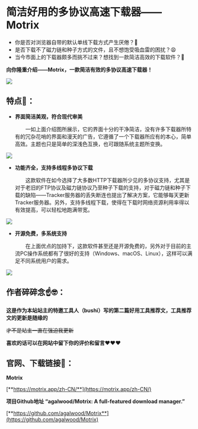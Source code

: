# 简洁好用的多协议高速下载器——Motrix
 - 你是否对浏览器自带的默认单线下载方式产生厌倦？🤨
 - 是否下载不了磁力链和种子方式的文件，且不想饱受吸血雷的困扰？😩
 - 当今市面上的下载器颇多而挑不过来？想找到一款简洁高效的下载软件？🥺

**向你隆重介绍——Motrix，一款简洁有效的多协议高速下载器！**

<!-- 
<img src='../assets/recommendTools/Motrix/介绍图.png'>
编写时预览演示用
-->

<img src='../../assets/recommendTools/Motrix/介绍图.png'>
<!-- 
实际网页用
-->

特点🤩：
---

 - **界面简洁美观，符合现代审美**

    &emsp;&emsp;一如上面介绍图所展示，它的界面十分的干净简洁，没有许多下载器所特有的冗杂花哨的界面和漫天的广告，它遵循了一个下载器所应有的本心，简单高效。主题也只是简单的深浅色互换，也可跟随系统主题所变换。

<!--
<img src='../assets/recommendTools/Motrix/界面展示.png'>
编写时预览演示用
-->

<img src='../../assets/recommendTools/Motrix/界面展示.png'>
<!-- 
实际网页用
-->


 - **功能齐全，支持多线程多协议下载**

   &emsp;&emsp;这款软件在如今选择了大多数HTTP下载器所少见的多协议支持，尤其是对于老旧的FTP协议及磁力链协议乃至种子下载的支持，对于磁力链和种子下载的缺陷——Tracker服务器的丢失断连也提出了解决方案，它能够每天更新Tracker服务器。另外，支持多线程下载，使得在下载时网络资源利用率得以有效提高，可以轻松地跑满带宽。

<!--
<img src='../assets/recommendTools/Motrix/协议功能支持.png'>
编写时预览演示用
-->

<img src='../../assets/recommendTools/Motrix/协议功能支持.png'>
<!-- 
实际网页用
-->


 - **开源免费，多系统支持**

    &emsp;&emsp;在上面优点的加持下，这款软件甚至还是开源免费的，另外对于目前的主流PC操作系统都有了很好的支持（Windows、macOS、Linux），这样可以满足不同系统用户的需求。

<!--
<img src='../assets/recommendTools/Motrix/系统支持.png'>
编写时预览演示用
-->

<img src='../../assets/recommendTools/Motrix/系统支持.png'>
<!-- 
实际网页用
-->


作者碎碎念☝️🤓：
---

**这是作为本站站主的特邀工具人（bushi）写的第二篇好用工具推荐文，工具推荐文的更新是随缘的**

~~才不是站主一直在强迫我更新~~

**喜欢的话可以在网站中留下你的评价和留言❤️❤️❤️**


官网、下载链接🔗：
--- 

**Motrix**

[**https://motrix.app/zh-CN/**](https://motrix.app/zh-CN/)

**项目Github地址 “agalwood/Motrix: A full-featured download manager.”**

[**https://github.com/agalwood/Motrix**](https://github.com/agalwood/Motrix)

